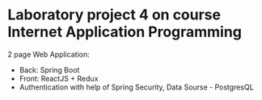 # Laboratory project 4 on course Internet Application Programming
2 page Web Application: 
- Back: Spring Boot
- Front: ReactJS + Redux
- Authentication with help of Spring Security, Data Sourse - PostgresQL
